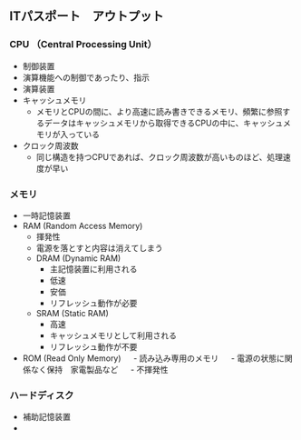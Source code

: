 ## ITパスポート　アウトプット

### CPU （Central Processing Unit）
 - 制御装置
  - 演算機能への制御であったり、指示
  - 演算装置
  - キャッシュメモリ
    - メモリとCPUの間に、より高速に読み書きできるメモリ、頻繁に参照するデータはキャッシュメモリから取得できるCPUの中に、キャッシュメモリが入っている
  - クロック周波数
    - 同じ構造を持つCPUであれば、クロック周波数が高いものほど、処理速度が早い
 
### メモリ
  - 一時記憶装置
  - RAM (Random Access Memory)
    - 揮発性
    - 電源を落とすと内容は消えてしまう
    - DRAM (Dynamic RAM)
      - 主記憶装置に利用される
      - 低速
      - 安価
      - リフレッシュ動作が必要
    - SRAM (Static RAM)
      - 高速
      - キャッシュメモリとして利用される
      - リフレッシュ動作が不要
  - ROM (Read Only Memory)
 　 - 読み込み専用のメモリ
 　 - 電源の状態に関係なく保持　家電製品など
 　 - 不揮発性
### ハードディスク
 - 補助記憶装置
 -  　
